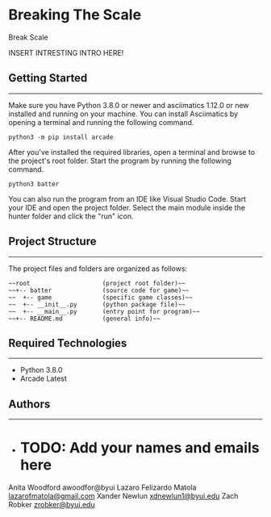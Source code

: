 # Breaking The Scale
Break Scale

INSERT INTRESTING INTRO HERE!

## Getting Started
---
Make sure you have Python 3.8.0 or newer and asciimatics 1.12.0 or new installed 
and running on your machine. You can install Asciimatics by opening a terminal 
and running the following command.
```
python3 -m pip install arcade
```
After you've installed the required libraries, open a terminal and browse to the 
project's root folder. Start the program by running the following command.
```
python3 batter 
```
You can also run the program from an IDE like Visual Studio Code. Start your IDE 
and open the project folder. Select the main module inside the hunter folder and 
click the "run" icon.

## Project Structure
---
The project files and folders are organized as follows:
```
~~root                    (project root folder)~~
~~+-- batter              (source code for game)~~
~~  +-- game              (specific game classes)~~
~~  +-- __init__.py       (python package file)~~
~~  +-- __main__.py       (entry point for program)~~
~~+-- README.md           (general info)~~
```

## Required Technologies
---
* Python 3.8.0
* Arcade Latest

## Authors
---
* # TODO: Add your names and emails here
Anita Woodford          awoodfor@byui
Lazaro Felizardo Matola lazarofmatola@gmail.com
Xander Newlun           xdnewlun1@byui.edu
Zach Robker             zrobker@byui.edu